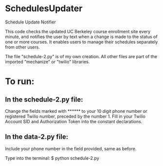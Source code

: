 SchedulesUpdater
================

Schedule Update Notifier



This code checks the updated UC Berkeley course enrollment site every minute, and notifies the user by text when a change is made to the status of one or more courses.
It enables users to manage their schedules separately from other users.


The file "schedule-2.py" is of my own creation. All other files are part of the imported "mechanize" or "twilio" libraries.




To run:
========
In the schedule-2.py file:
--------------------------
Change the fields marked with ****** to your 10 digit phone number or registered Twilio number, preceded by the number 1.
Fill in your Twilio Account SID and Authorization Token into the constant declarations.

In the data-2.py file:
----------------------
Include your phone number in the field provided, same as before.



Type into the terminal:
$ python schedule-2.py
